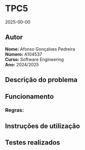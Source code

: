 # TPC5

2025-00-00

## Autor
**Nome:** Afonso Gonçalves Pedreira  
**Número:** A104537  
**Curso:** Software Engineering  
**Ano:** 2024/2025  

## Descrição do problema


## Funcionamento

### Regras:

## Instruções de utilização

## Testes realizados
